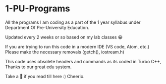# 1-PU-Programs
All the programs I am coding as a part of the 1 year syllabus under Department Of Pre-University Education.

Updated every 2 weeks or so based on my lab classes 😀

If you are trying to run this code in a modern IDE (VS code, Atom, etc.)
Please make the necessary removals (getch(), iostream.h)

This code uses obsolete headers and commands as its coded in Turbo C++, Thanks to our great edu system.

Take a 🍪 if you read till here :)
Cheerio.
